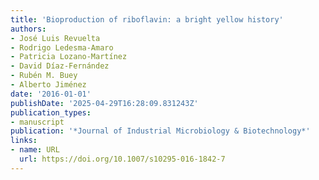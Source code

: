 ```yaml
---
title: 'Bioproduction of riboflavin: a bright yellow history'
authors:
- José Luis Revuelta
- Rodrigo Ledesma‐Amaro
- Patricia Lozano‐Martínez
- David Díaz-Fernández
- Rubén M. Buey
- Alberto Jiménez
date: '2016-01-01'
publishDate: '2025-04-29T16:28:09.831243Z'
publication_types:
- manuscript
publication: '*Journal of Industrial Microbiology & Biotechnology*'
links:
- name: URL
  url: https://doi.org/10.1007/s10295-016-1842-7
---
```

